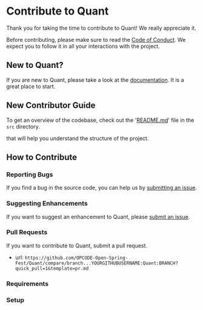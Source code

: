 # Contribute to Quant

Thank you for taking the time to contribute to Quant! We really appreciate it. 

Before contributing, please make sure to read the [Code of Conduct](../../CODE_OF_CONDUCT.md). We expect you to follow it in all your interactions with the project.

## New to Quant?

If you are new to Quant, please take a look at the [documentation](./Project_Tour.md). It is a great place to start.

## New Contributor Guide

To get an overview of the codebase, check out the '[README.md](../src/README.md)' file in the `src` directory.

that will help you understand the structure of the project.

## How to Contribute

### Reporting Bugs

If you find a bug in the source code, you can help us by [submitting an issue](../ISSUE_TEMPLATE/bug_report.yaml).

### Suggesting Enhancements

If you want to suggest an enhancement to Quant, please [submit an issue](../ISSUE_TEMPLATE/feature_request.yaml).

### Pull Requests

If you want to contribute to Quant, submit a pull request.

- url: `https://github.com/OPCODE-Open-Spring-Fest/Quant/compare/branch...YOURGITHUBUSERNAME:Quant:BRANCH?quick_pull=1&template=pr.md`
  
### Requirements


### Setup

